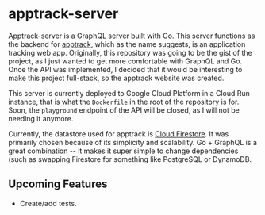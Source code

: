 # apptrack-server
Apptrack-server is a GraphQL server built with Go. This server functions as the backend for [apptrack](https://github.com/petergeorgas/apptrack), which as the name suggests, is an application tracking web app. 
Originally, this repository was going to be the gist of the project, as I just wanted to get more comfortable with GraphQL and Go. Once the API was implemented, I decided that it would be interesting to make this project full-stack, so the apptrack website was created.

This server is currently deployed to Google Cloud Platform in a Cloud Run instance, that is what the `Dockerfile` in the root of the repository is for. Soon, the `playground` endpoint of the API will be closed, as I will not be needing it anymore.

Currently, the datastore used for apptrack is [Cloud Firestore](https://firebase.google.com/docs/firestore). It was primarily chosen because of its simplicity and scalability. Go + GraphQL is a great combination -- it makes it super simple to change dependencies (such as swapping Firestore for something like PostgreSQL or DynamoDB.

## Upcoming Features
* Create/add tests. 
